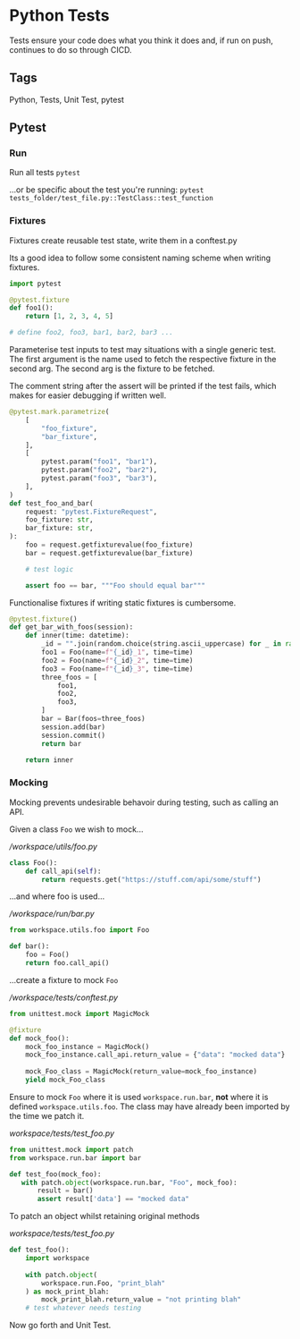 # Python Tests

Tests ensure your code does what you think it does and, if run on push, continues to do so through CICD.

## Tags

Python, Tests, Unit Test, pytest 


## Pytest

### Run

Run all tests `pytest`

...or be specific about the test you're running: `pytest tests_folder/test_file.py::TestClass::test_function`

### Fixtures
Fixtures create reusable test state, write them in a conftest.py

Its a good idea to follow some consistent naming scheme when writing fixtures.
```python
import pytest

@pytest.fixture
def foo1():
    return [1, 2, 3, 4, 5]

# define foo2, foo3, bar1, bar2, bar3 ...
```

Parameterise test inputs to test may situations with a single generic test. The first argument is the name used to fetch the respective fixture in the second arg. The second arg is the fixture to be fetched.

The comment string after the assert will be printed if the test fails, which makes for easier debugging if written well.

```python
@pytest.mark.parametrize(
    [
        "foo_fixture",
        "bar_fixture",
    ],
    [
        pytest.param("foo1", "bar1"),
        pytest.param("foo2", "bar2"),
        pytest.param("foo3", "bar3"),
    ],
)
def test_foo_and_bar(
    request: "pytest.FixtureRequest",
    foo_fixture: str,
    bar_fixture: str,
):
    foo = request.getfixturevalue(foo_fixture)
    bar = request.getfixturevalue(bar_fixture)

    # test logic

    assert foo == bar, """Foo should equal bar"""
```

Functionalise fixtures if writing static fixtures is cumbersome.

```python
@pytest.fixture()
def get_bar_with_foos(session):
    def inner(time: datetime):
        _id = "".join(random.choice(string.ascii_uppercase) for _ in range(3))
        foo1 = Foo(name=f"{_id}_1", time=time)
        foo2 = Foo(name=f"{_id}_2", time=time)
        foo3 = Foo(name=f"{_id}_3", time=time)
        three_foos = [
            foo1,
            foo2,
            foo3,
        ]
        bar = Bar(foos=three_foos)
        session.add(bar)
        session.commit()
        return bar

    return inner
```


### Mocking
Mocking prevents undesirable behavoir during testing, such as calling an API.

Given a class `Foo` we wish to mock...

*/workspace/utils/foo.py*
```python
class Foo():
    def call_api(self):
    	return requests.get("https://stuff.com/api/some/stuff")
```

...and where foo is used...

*/workspace/run/bar.py*
```python
from workspace.utils.foo import Foo

def bar():
    foo = Foo()
    return foo.call_api()
```

...create a fixture to mock `Foo`

*/workspace/tests/conftest.py*
```python
from unittest.mock import MagicMock

@fixture
def mock_foo():
    mock_foo_instance = MagicMock()
    mock_foo_instance.call_api.return_value = {"data": "mocked data"}
    
    mock_Foo_class = MagicMock(return_value=mock_foo_instance)
    yield mock_Foo_class
```

Ensure to mock `Foo` where it is used `workspace.run.bar`, **not** where it is defined `workspace.utils.foo`. The class may have already been imported by the time we patch it.

*workspace/tests/test_foo.py*
```python
from unittest.mock import patch
from workspace.run.bar import bar

def test_foo(mock_foo):
   with patch.object(workspace.run.bar, "Foo", mock_foo):
       result = bar()
       assert result['data'] == "mocked data"

```

To patch an object whilst retaining original methods

*workspace/tests/test_foo.py*
```python
def test_foo():
    import workspace 
    
    with patch.object(
        workspace.run.Foo, "print_blah"
    ) as mock_print_blah:
        mock_print_blah.return_value = "not printing blah"
	# test whatever needs testing
```


Now go forth and Unit Test.
